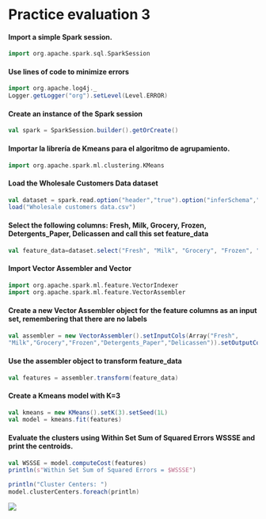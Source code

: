 # Practice evaluation 3
#### Import a simple Spark session.
```scala
import org.apache.spark.sql.SparkSession
``` 
#### Use lines of code to minimize errors
```scala
import org.apache.log4j._
Logger.getLogger("org").setLevel(Level.ERROR)
``` 
#### Create an instance of the Spark session
```scala
val spark = SparkSession.builder().getOrCreate()
``` 
#### Importar la librería de Kmeans para el algoritmo de agrupamiento.
```scala
import org.apache.spark.ml.clustering.KMeans
``` 
#### Load the Wholesale Customers Data dataset
```scala
val dataset = spark.read.option("header","true").option("inferSchema","true").format("csv").
load("Wholesale customers data.csv")
``` 
#### Select the following columns: Fresh, Milk, Grocery, Frozen, Detergents_Paper, Delicassen and call this set feature_data
```scala
val feature_data=dataset.select("Fresh", "Milk", "Grocery", "Frozen", "Detergents_Paper","Delicassen")

``` 
#### Import Vector Assembler and Vector
```scala
import org.apache.spark.ml.feature.VectorIndexer 
import org.apache.spark.ml.feature.VectorAssembler
``` 
#### Create a new Vector Assembler object for the feature columns as an input set, remembering that there are no labels
```scala
val assembler = new VectorAssembler().setInputCols(Array("Fresh",
"Milk","Grocery","Frozen","Detergents_Paper","Delicassen")).setOutputCol("features")
``` 
#### Use the assembler object to transform feature_data
```scala
val features = assembler.transform(feature_data)
``` 
#### Create a Kmeans model with K=3
```scala
val kmeans = new KMeans().setK(3).setSeed(1L)
val model = kmeans.fit(features)
``` 
#### Evaluate the clusters using Within Set Sum of Squared Errors WSSSE and print the centroids.
```scala
val WSSSE = model.computeCost(features)
println(s"Within Set Sum of Squared Errors = $WSSSE")

println("Cluster Centers: ")
model.clusterCenters.foreach(println)
``` 
![](https://github.com/rafaelsanchezbaez/Big_Data/blob/Unit_3/evaluation/evaluation_practice/pic1.jpg?raw=true)